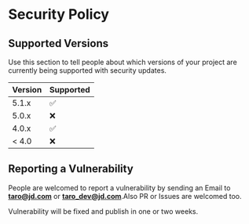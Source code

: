 # Security Policy

## Supported Versions

Use this section to tell people about which versions of your project are
currently being supported with security updates.

| Version | Supported          |
| ------- | ------------------ |
| 5.1.x   | :white_check_mark: |
| 5.0.x   | :x:                |
| 4.0.x   | :white_check_mark: |
| < 4.0   | :x:                |

## Reporting a Vulnerability

People are welcomed to report a vulnerability by sending an Email to **taro@jd.com** or **taro_dev@jd.com**.Also PR or Issues are welcomed too.

Vulnerability will be fixed and publish in one or two weeks.
